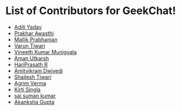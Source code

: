 # List of Contributors for GeekChat!

<!-- Format for adding contributor is as follows-
- [Aditya Verma](https://github.com/homewardgamer) -->

- [Aditi Yadav](https://github.com/adtoria)
- [Prakhar Awasthi](https://github.com/prakhar011)
- [Mallik Prabhanjan](https://github.com/vemulapandu)
- [Varun Tiwari](https://github.com/varunKT001)
- [Vineeth Kumar Munigyala](https://github.com/VineethKumarM)
- [Aman Utkarsh](https://github.com/mitrya)
- [HariPrasath R](https://github.com/HariPrasath-3)
- [Amitvikram Dwivedi](https://github.com/batflarrow)
- [Shailesh Tiwari](https://github.com/shlesh)
- [Agrim Verma](https://github.com/AgrimVerma)
- [Kirti Singla](https://github.com/codesanta142)
- [sai suman kumar](https://github.com/saisumanthkumar)
- [Akanksha Gupta](https://github.com/Akanksha2391)

<!-- Add yourself above this line! -->
